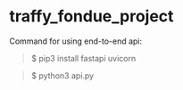 # traffy_fondue_project

Command for using end-to-end api:

> $ pip3 install fastapi uvicorn

> $ python3 api.py
